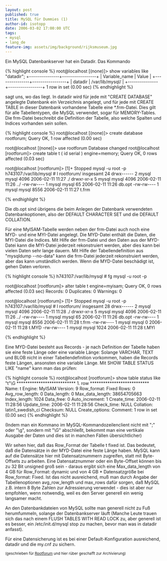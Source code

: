 ```yaml
---
layout: post
published: true
title: MySQL für Dummies (1)
author-id: isotopp
date: 2006-03-02 17:00:00 UTC
tags:
- mysql
- lang_de
feature-img: assets/img/background/rijksmuseum.jpg
---
```

Ein MySQL Datenbankserver hat ein Datadir. Das Kommando


{% highlight console %}
root@localhost [(none)]> show variables like "datadir";
+---------------+-----------------+
| Variable_name | Value           |
+---------------+-----------------+
| datadir       | /var/lib/mysql/ |
+---------------+-----------------+
1 row in set (0.00 sec)
{% endhighlight %}


sagt uns, wo das liegt. In datadir wird für jede mit "CREATE DATABASE" angelegte Datenbank ein Verzeichnis angelegt, und für jede mit CREATE TABLE in dieser Datenbank vorhandene Tabelle eine \*.frm-Datei. Dies gilt für alle Tabellentypen, die MySQL verwendet, sogar für MEMORY-Tables. Die frm-Datei beschreibt die Definition der Tabelle, also welche Spalten und Indices vorhanden sein sollen.


{% highlight console %}
root@localhost [(none)]> create database rootforum;
Query OK, 1 row affected (0.00 sec)

root@localhost [(none)]> use rootforum
Database changed
root@localhost [rootforum]> create table t ( id serial ) engine=memory;
Query OK, 0 rows affected (0.03 sec)

root@localhost [rootforum]>
[1]+  Stopped                 mysql -u root -p
h743107:/var/lib/mysql # l rootforum/
insgesamt 24
drwx------  2 mysql mysql 4096 2006-02-11 11:27 ./
drwxr-xr-x  5 mysql mysql 4096 2006-02-11 11:26 ../
-rw-rw----  1 mysql mysql   65 2006-02-11 11:26 db.opt
-rw-rw----  1 mysql mysql 8556 2006-02-11 11:27 t.frm

{% endhighlight %}


Die db.opt sind übrigens die beim Anlegen der Datenbank verwendeten Datenbankoptionen, also der DEFAULT CHARACTER SET und die DEFAULT COLLATION.



Für eine MyISAM-Tabelle werden neben der frm-Datei auch noch eine MYD- und eine MYI-Datei angelegt. Die MYD-Datei enthält die Daten, die MYI-Datei die Indices. Mit Hilfe der frm-Datei und den Daten aus der MYD-Datei kann die MYI-Datei jederzeit rekonstruiert werden, aber dies kann bei vielen Daten sehr lange dauern. Mit Hilfe der Tabellendefinition aus "mysqldump --no-data" kann die frm-Datei jederzeit rekonstruiert werden, aber das kann umständlich werden. Wenn die MYD-Datei beschädigt ist, gehen Daten verloren.


{% highlight console %}
h743107:/var/lib/mysql # fg
mysql -u root -p

root@localhost [rootforum]> alter table t engine=myisam;
Query OK, 0 rows affected (0.03 sec)
Records: 0  Duplicates: 0  Warnings: 0

root@localhost [rootforum]>
[1]+  Stopped                 mysql -u root -p
h743107:/var/lib/mysql # l rootforum/
insgesamt 28
drwx------  2 mysql mysql 4096 2006-02-11 11:28 ./
drwxr-xr-x  5 mysql mysql 4096 2006-02-11 11:26 ../
-rw-rw----  1 mysql mysql   65 2006-02-11 11:26 db.opt
-rw-rw----  1 mysql mysql 8556 2006-02-11 11:28 t.frm
-rw-rw----  1 mysql mysql    0 2006-02-11 11:28 t.MYD
-rw-rw----  1 mysql mysql 1024 2006-02-11 11:28 t.MYI

{% endhighlight %}


Eine MYD-Datei besteht aus Records - je nach Definition der Tabelle haben sie eine feste Länge oder eine variable Länge: Solange VARCHAR, TEXT und BLOB nicht in einer Tabellendefinition vorkommen, haben die Records feste Längen, ansonsten eine variable Länge. Mit SHOW TABLE STATUS LIKE "name" kann man das prüfen:


{% highlight console %}
root@localhost [rootforum]> show table status like "t"\G
\*\*\*\*\*\*\*\*\*\*\*\*\*\*\*\*\*\*\*\*\*\*\*\*\*\*\* 1. row \*\*\*\*\*\*\*\*\*\*\*\*\*\*\*\*\*\*\*\*\*\*\*\*\*\*\*
           Name: t
         Engine: MyISAM
        Version: 9
     Row_format: Fixed
           Rows: 0
 Avg_row_length: 0
    Data_length: 0
Max_data_length: 38654705663
   Index_length: 1024
      Data_free: 0
 Auto_increment: 1
    Create_time: 2006-02-11 11:28:56
    Update_time: 2006-02-11 11:28:56
     Check_time: NULL
      Collation: latin1_swedish_ci
       Checksum: NULL
 Create_options:
        Comment:
1 row in set (0.00 sec)
{% endhighlight %}


(Indem man ein Kommano im MySQL-Kommandozeilenclient nicht mit ";" oder "\g", sondern mit "\G" abschließt, bekommt man eine vertikale Ausgabe der Daten und dies ist in manchen Fällen übersichtlicher)

Wir sehen hier, daß das Row_Format der Tabelle t fixed ist. Das bedeutet, daß die Datensätze in der MYD-Datei eine feste Länge haben. MySQL kann auf die Datensätze hier mit Datensatznummern zugreifen, statt mit Byte-Offsets zu arbeiten. Eine Datensatznummer oder ein Byte-Offset können bis zu 32 Bit unsigned groß sein - daraus ergibt sich eine Max_data_length von 4 GB für Row_Format: dynamic und von 4 GB \* Datensatzgröße bei Row_format: Fixed. Ist das nicht ausreichend, muß man durch Angabe der Tabellenoptionen avg_row_length und max_rows dafür sorgen, daß MySQL z.B. intern 8 Byte Zahlen zur Adressierung verwendet - dies ist aber nur empfohlen, wenn notwendig, weil es den Server generell ein wenig langsamer macht.

An den Datenbankdateien von MySQL sollte man generell nicht zu Fuß herumfummeln, solange der Datenbankserver läuft (Manche Leute trauen sich das nach einem FLUSH TABLES WITH READ LOCK zu, aber generell ist es besser, ein /etc/init.d/mysql stop zu machen, bevor man was in datadir anfasst).

Für eine Datensicherung ist es bei einer Default-Konfiguration ausreichend, datadir und die my.cnf zu sichern.


<small>(geschrieben für <a href="http://www.rootforum.de/forum/viewforum.php?f=23">Rootforum</a> und hier rüber geschafft zur Archivierung)</small>
